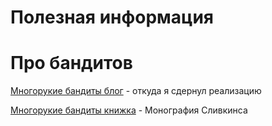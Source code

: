# Полезная информация


# Про бандитов
[Многорукие бандиты блог](https://lilianweng.github.io/posts/2018-01-23-multi-armed-bandit/) - откуда я сдернул реализацию 

[Многорукие бандиты книжка](https://arxiv.org/abs/1904.07272) - Монография Сливкинса

